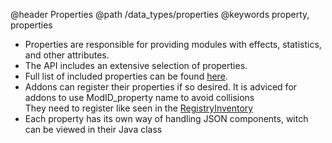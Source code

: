 @header Properties
@path /data_types/properties
@keywords property, properties

- Properties are responsible for providing modules with effects, statistics, and other attributes.
- The API includes an extensive selection of properties.
- Full list of included properties can be found [here](https://github.com/Truly-Modular/Modular-Item-API/wiki/Property-List).
- Addons can register their properties if so desired. It is adviced for addons to use ModID_property name to avoid collisions  
  They need to register like seen in the [RegistryInventory](https://github.com/Truly-Modular/Modular-Item-API/blob/main/common/src/main/java/smartin/miapi/registries/RegistryInventory.java)
- Each property has its own way of handling JSON components, witch can be viewed in their Java class
